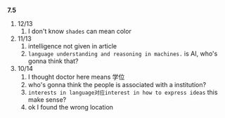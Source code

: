 **7.5**

1. 12/13
   1. I don't know `shades` can mean color
2. 11/13
   1. intelligence not given in article
   2. `language understanding and reasoning in machines.` is AI, who's gonna think that?
3. 10/14
   1. I thought doctor here means 学位
   2. who's gonna think the people is associated with a institution?
   3. `interests in language对应interest in how to express ideas` this make sense?
   4. ok I found the wrong location
